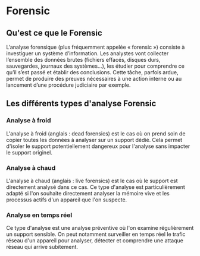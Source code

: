 # Forensic
## Qu'est ce que le Forensic

L’analyse forensique (plus fréquemment appelée « forensic ») consiste à investiguer un système d’information. Les analystes vont collecter l’ensemble des données brutes (fichiers effacés, disques durs, sauvegardes, journaux des systèmes…), les étudier pour comprendre ce qu’il s’est passé et établir des conclusions. 
Cette tâche, parfois ardue, permet de produire des preuves nécessaires à une action interne ou au lancement d’une procédure judiciaire par exemple.


## Les différents types d'analyse Forensic

### Analyse à froid

L'analyse à froid (anglais : dead forensics) est le cas où on prend soin de copier toutes les données à analyser sur un support dédié. Cela permet d'isoler le support potentiellement dangereux pour l'analyse sans impacter le support originel.

### Analyse à chaud

L'analyse à chaud (anglais : live forensics) est le cas où le support est directement analysé dans ce cas. Ce type d'analyse est particulièrement adapté si l'on souhaite directement analyser la mémoire vive et les processus actifs d'un appareil que l'on suspecte.

### Analyse en temps réel

Ce type d'analyse est une analyse préventive où l'on examine régulièrement un support sensible. On peut notamment surveiller en temps réel le trafic réseau d'un appareil pour analyser, détecter et comprendre une attaque réseau qui arrive subitement. 